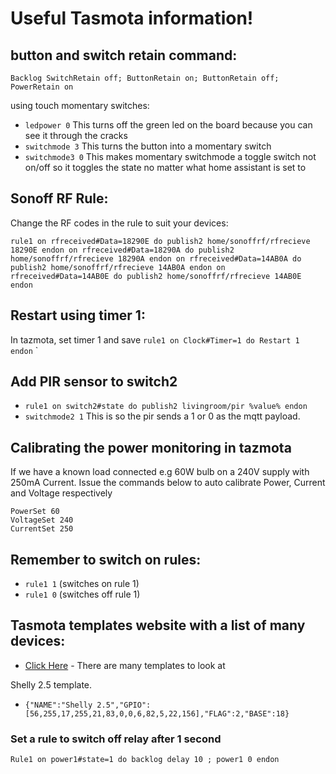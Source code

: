 # Useful Tasmota information!

## button and switch retain command:
```
Backlog SwitchRetain off; ButtonRetain on; ButtonRetain off; PowerRetain on
```


using touch momentary switches:
* `ledpower 0` This turns off the green led on the board because you can see it through the cracks
* `switchmode 3` This turns the button into a momentary switch
* `switchmode3 0` This makes momentary switchmode a toggle switch not on/off so it toggles the state no matter what home assistant is set to



## Sonoff RF Rule:
Change the RF codes in the rule to suit your devices:
```
rule1 on rfreceived#Data=18290E do publish2 home/sonoffrf/rfrecieve 18290E endon on rfreceived#Data=18290A do publish2 home/sonoffrf/rfrecieve 18290A endon on rfreceived#Data=14AB0A do publish2 home/sonoffrf/rfrecieve 14AB0A endon on rfreceived#Data=14AB0E do publish2 home/sonoffrf/rfrecieve 14AB0E endon
```


## Restart using timer 1:
In tazmota, set timer 1 and save
`rule1 on Clock#Timer=1 do Restart 1 endon`
`

## Add PIR sensor to switch2

* `rule1 on switch2#state do publish2 livingroom/pir %value% endon`
* `switchmode2 1` This is so the pir sends a 1 or 0 as the mqtt payload.



## Calibrating the power monitoring in tazmota
If we have a known load connected e.g 60W bulb on a 240V supply with 250mA Current. Issue the commands below to auto calibrate Power, Current and Voltage respectively
```
PowerSet 60
VoltageSet 240
CurrentSet 250
```


## Remember to switch on rules:
* `rule1 1` (switches on rule 1)
* `rule1 0` (switches off rule 1)


## Tasmota templates website with a list of many devices:
* [Click Here](https://blakadder.github.io/templates/) - There are many templates to look at

Shelly 2.5 template.
* `{"NAME":"Shelly 2.5","GPIO":[56,255,17,255,21,83,0,0,6,82,5,22,156],"FLAG":2,"BASE":18}`



### Set a rule to switch off relay after 1 second
`Rule1 on power1#state=1 do backlog delay 10 ; power1 0 endon`
